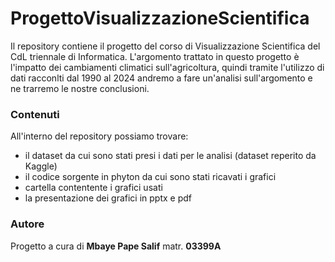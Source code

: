 # ProgettoVisualizzazioneScientifica
Il repository contiene il progetto del corso di Visualizzazione Scientifica del CdL triennale di Informatica.
L'argomento trattato in questo progetto è l'impatto dei cambiamenti climatici sull'agricoltura, quindi tramite l'utilizzo di dati racconlti dal 1990 al 2024 andremo a fare un'analisi sull'argomento e ne trarremo le nostre conclusioni.

### Contenuti
All'interno del repository possiamo trovare:
- il dataset da cui sono stati presi i dati per le analisi (dataset reperito da Kaggle)
- il codice sorgente in phyton da cui sono stati ricavati i grafici
- cartella contentente i grafici usati
- la presentazione dei grafici in pptx e pdf

### Autore
Progetto a cura di **Mbaye Pape Salif** matr. **03399A**
